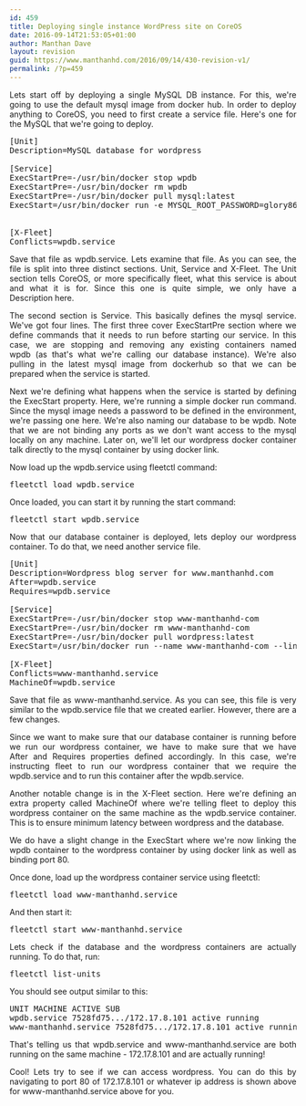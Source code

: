 ```yaml
---
id: 459
title: Deploying single instance WordPress site on CoreOS
date: 2016-09-14T21:53:05+01:00
author: Manthan Dave
layout: revision
guid: https://www.manthanhd.com/2016/09/14/430-revision-v1/
permalink: /?p=459
---
```

<p style="text-align: justify;">Lets start off by deploying a single MySQL DB instance. For this, we're going to use the default mysql image from docker hub. In order to deploy anything to CoreOS, you need to first create a service file. Here's one for the MySQL that we're going to deploy.</p>

<pre class="lang:default decode:true" title="wpdb.service">[Unit]
Description=MySQL database for wordpress

[Service]
ExecStartPre=-/usr/bin/docker stop wpdb
ExecStartPre=-/usr/bin/docker rm wpdb
ExecStartPre=-/usr/bin/docker pull mysql:latest
ExecStart=/usr/bin/docker run -e MYSQL_ROOT_PASSWORD=glory86 --name wpdb -t mysql:latest


[X-Fleet]
Conflicts=wpdb.service</pre>
<p style="text-align: justify;">Save that file as <span class="lang:default decode:true crayon-inline">wpdb.service</span>. Lets examine that file. As you can see, the file is split into three distinct sections. <span class="lang:default decode:true crayon-inline">Unit</span>, <span class="lang:default decode:true crayon-inline">Service</span> and <span class="lang:default decode:true crayon-inline">X-Fleet</span>. The Unit section tells CoreOS, or more specifically <span class="lang:default decode:true crayon-inline">fleet</span>, what this service is about and what it is for. Since this one is quite simple, we only have a <span class="lang:default decode:true crayon-inline ">Description</span> here.<!--more--></p>
<p style="text-align: justify;">The second section is Service. This basically defines the mysql service. We've got four lines. The first three cover <span class="lang:default decode:true crayon-inline">ExecStartPre</span> section where we define commands that it needs to run before starting our service. In this case, we are stopping and removing any existing containers named <span class="lang:default decode:true crayon-inline ">wpdb</span> (as that's what we're calling our database instance). We're also pulling in the latest mysql image from dockerhub so that we can be prepared when the service is started.</p>
<p style="text-align: justify;">Next we're defining what happens when the service is started by defining the <span class="lang:default decode:true crayon-inline">ExecStart</span> property. Here, we're running a simple docker run command. Since the mysql image needs a password to be defined in the environment, we're passing one here. We're also naming our database to be <span class="lang:default decode:true crayon-inline">wpdb</span>. Note that we are not binding any ports as we don't want access to the mysql locally on any machine. Later on, we'll let our wordpress docker container talk directly to the mysql container by using docker <span class="lang:default decode:true crayon-inline">link</span>.</p>
<p style="text-align: justify;">Now load up the <span class="lang:default decode:true crayon-inline">wpdb.service</span> using <span class="lang:default decode:true crayon-inline ">fleetctl</span> command:</p>

<pre class="lang:default decode:true">fleetctl load wpdb.service</pre>
<p style="text-align: justify;">Once loaded, you can start it by running the <span class="lang:default decode:true crayon-inline ">start</span> command:</p>

<pre class="lang:default decode:true ">fleetctl start wpdb.service</pre>
<p style="text-align: justify;">Now that our database container is deployed, lets deploy our wordpress container. To do that, we need another service file.</p>

<pre class="lang:default decode:true" title="www-manthanhd.service">[Unit]
Description=Wordpress blog server for www.manthanhd.com
After=wpdb.service
Requires=wpdb.service

[Service]
ExecStartPre=-/usr/bin/docker stop www-manthanhd-com
ExecStartPre=-/usr/bin/docker rm www-manthanhd-com
ExecStartPre=-/usr/bin/docker pull wordpress:latest
ExecStart=/usr/bin/docker run --name www-manthanhd-com --link wpdb:mysql -p 80:80 -e WORDPRESS_DB_USER=root -e WORDPRESS_DB_PASSWORD=glory86 -e WORDPRESS_DB_HOST=mysql -t wordpress:latest

[X-Fleet]
Conflicts=www-manthanhd.service
MachineOf=wpdb.service</pre>
<p style="text-align: justify;">Save that file as <span class="lang:default decode:true crayon-inline">www-manthanhd.service</span>. As you can see, this file is very similar to the <span class="lang:default decode:true crayon-inline ">wpdb.service</span> file that we created earlier. However, there are a few changes.</p>
<p style="text-align: justify;">Since we want to make sure that our database container is running before we run our wordpress container, we have to make sure that we have <span class="lang:default decode:true crayon-inline ">After</span> and <span class="lang:default decode:true crayon-inline">Requires</span> properties defined accordingly. In this case, we're instructing fleet to run our wordpress container that we require the <span class="lang:default decode:true crayon-inline ">wpdb.service</span> and to run this container after the <span class="lang:default decode:true crayon-inline">wpdb.service</span>.</p>
<p style="text-align: justify;">Another notable change is in the <span class="lang:default decode:true crayon-inline ">X-Fleet</span> section. Here we're defining an extra property called <span class="lang:default decode:true crayon-inline ">MachineOf</span> where we're telling fleet to deploy this wordpress container on the same machine as the <span class="lang:default decode:true crayon-inline ">wpdb.service</span> container. This is to ensure minimum latency between wordpress and the database.</p>
<p style="text-align: justify;">We do have a slight change in the <span class="lang:default decode:true crayon-inline ">ExecStart</span> where we're now linking the <span class="lang:default decode:true crayon-inline">wpdb</span> container to the wordpress container by using docker link as well as binding port <span class="lang:default decode:true crayon-inline">80</span>.</p>
<p style="text-align: justify;">Once done, load up the wordpress container service using <span class="lang:default decode:true crayon-inline">fleetctl</span>:</p>

<pre class="lang:default decode:true ">fleetctl load www-manthanhd.service</pre>
<p style="text-align: justify;">And then start it:</p>

<pre class="lang:default decode:true ">fleetctl start www-manthanhd.service</pre>
<p style="text-align: justify;">Lets check if the database and the wordpress containers are actually running. To do that, run:</p>

<pre class="lang:default decode:true ">fleetctl list-units</pre>
<p style="text-align: justify;">You should see output similar to this:</p>

<pre class="lang:default decode:true " title="fleetctl list-units">UNIT MACHINE ACTIVE SUB
wpdb.service 7528fd75.../172.17.8.101 active running
www-manthanhd.service 7528fd75.../172.17.8.101 active running</pre>
<p style="text-align: justify;">That's telling us that <span class="lang:default decode:true crayon-inline ">wpdb.service</span> and <span class="lang:default decode:true crayon-inline">www-manthanhd.service</span> are both running on the same machine - <span class="lang:default decode:true crayon-inline ">172.17.8.101</span> and are actually running!</p>
<p style="text-align: justify;">Cool! Lets try to see if we can access wordpress. You can do this by navigating to port <span class="lang:default decode:true crayon-inline ">80</span> of <span class="lang:default decode:true crayon-inline">172.17.8.101</span> or whatever ip address is shown above for <span class="lang:default decode:true crayon-inline ">www-manthanhd.service</span> above for you.</p>